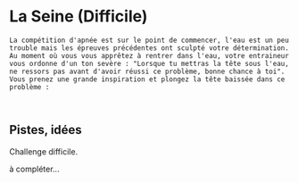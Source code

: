 # La Seine (Difficile)

```
La compétition d'apnée est sur le point de commencer, l'eau est un peu trouble mais les épreuves précédentes ont sculpté votre détermination. Au moment où vous vous apprêtez à rentrer dans l'eau, votre entraineur vous ordonne d'un ton sevère : "Lorsque tu mettras la tête sous l'eau, ne ressors pas avant d'avoir réussi ce problème, bonne chance à toi". Vous prenez une grande inspiration et plongez la tête baissée dans ce problème :

 
```

## Pistes, idées

Challenge difficile.


à compléter...
